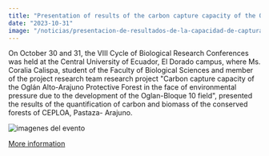 ```yaml
---
title: "Presentation of results of the carbon capture capacity of the Oglán Alto Protective Forest"
date: "2023-10-31"
image: "/noticias/presentacion-de-resultados-de-la-capacidad-de-captura-de-carbono-del-bosque-protector-oglan-alto.jpeg"
---
```


On October 30 and 31, the VIII Cycle of Biological Research Conferences was held at the Central University of Ecuador, El Dorado campus, where Ms. Coralia Calispa, student of the Faculty of Biological Sciences and member of the project research team research project "Carbon capture capacity of the Oglán Alto-Arajuno Protective Forest in the face of environmental pressure due to the development of the Oglan-Bloque 10 field", presented the results of the quantification of carbon and biomass of the conserved forests of CEPLOA, Pastaza- Arajuno.

![imagenes del evento](/noticias/presentacion-de-resultados-de-la-capacidad-de-captura-de-carbono-del-bosque-protector-oglan-alto.jpeg)


[More information](https://ciclodeconferenciasccbbaa.blogspot.com/p/calendario-de-actividades.html)